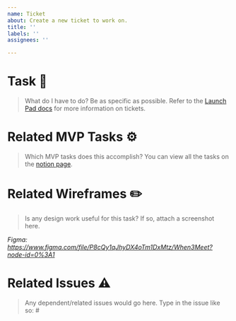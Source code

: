 ```yaml
---
name: Ticket
about: Create a new ticket to work on.
title: ''
labels: ''
assignees: ''

---
```


# Task 🔨

> What do I have to do? Be as specific as possible. Refer to the [Launch Pad docs](https://docs.ubclaunchpad.com/handbook/project-management/sprints#managing-tasks) for more information on tickets.

# Related MVP Tasks ⚙️ 

> Which MVP tasks does this accomplish? You can view all the tasks on the [notion page](https://www.notion.so/cc1e5567317a4591a016c73e405c3ae0?v=c5603d174e77451b9b027f9818e9c513).

# Related Wireframes ✏️ 

> Is any design work useful for this task? If so, attach a screenshot here.

_Figma: https://www.figma.com/file/P8cQy1qJhyDX4oTm1DxMtz/When3Meet?node-id=0%3A1_

# Related Issues ⚠️ 

> Any dependent/related issues would go here. Type in the issue like so: #<number>
